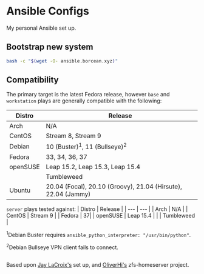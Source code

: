 # Ansible Configs
My personal Ansible set up.

## Bootstrap new system
```bash
bash -c "$(wget -O- ansible.borcean.xyz)"
```

## Compatibility
The primary target is the latest Fedora release, however `base` and `workstation` plays are generally compatible with the following:

| Distro | Release |
| --- | --- |
| Arch | N/A |
| CentOS | Stream 8, Stream 9 |
| Debian | 10 (Buster)<sup>1</sup>, 11 (Bullseye)<sup>2</sup> |
| Fedora | 33, 34, 36, 37|
| openSUSE | Leap 15.2, Leap 15.3, Leap 15.4 |
| | Tumbleweed |
| Ubuntu | 20.04 (Focal), 20.10 (Groovy), 21.04 (Hirsute), 22.04 (Jammy) |

`server` plays tested against:
| Distro | Release |
| --- | --- |
| Arch | N/A |
| CentOS | Stream 9 |
| Fedora | 37|
| openSUSE | Leap 15.4 |
| | Tumbleweed |

<sup>1</sup>Debian Buster requires `ansible_python_interpreter: "/usr/bin/python"`.

<sup>2</sup>Debian Bullseye VPN client fails to connect.

##
Based upon [Jay LaCroix's](https://github.com/LearnLinuxTV/personal_ansible_desktop_configs) set up, and [OliverHi's](https://github.com/OliverHi/zfs-homeserver) zfs-homeserver project.